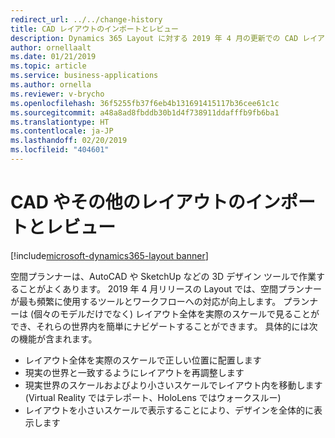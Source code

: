 ```yaml
---
redirect_url: ../../change-history
title: CAD レイアウトのインポートとレビュー
description: Dynamics 365 Layout に対する 2019 年 4 月の更新での CAD レイアウトのインポートとレビュー機能では、ユーザーは個々のモデルだけでなく、レイアウト全体をインポートすることができます。
author: ornellaalt
ms.date: 01/21/2019
ms.topic: article
ms.service: business-applications
ms.author: ornella
ms.reviewer: v-brycho
ms.openlocfilehash: 36f5255fb37f6eb4b131691415117b36cee61c1c
ms.sourcegitcommit: a48a8ad8fbddb30b1d4f738911ddafffb9fb6ba1
ms.translationtype: HT
ms.contentlocale: ja-JP
ms.lasthandoff: 02/20/2019
ms.locfileid: "404601"
---
```

#  <a name="import-and-review-cad-and-other-layouts"></a>CAD やその他のレイアウトのインポートとレビュー
[!include[microsoft-dynamics365-layout banner](../../includes/microsoft-dynamics365-layout.md)]


空間プランナーは、AutoCAD や SketchUp などの 3D デザイン ツールで作業することがよくあります。 2019 年 4 月リリースの Layout では、空間プランナーが最も頻繁に使用するツールとワークフローへの対応が向上します。 プランナーは (個々のモデルだけでなく) レイアウト全体を実際のスケールで見ることができ、それらの世界内を簡単にナビゲートすることができます。 具体的には次の機能が含まれます。

- レイアウト全体を実際のスケールで正しい位置に配置します
- 現実の世界と一致するようにレイアウトを再調整します
- 現実世界のスケールおよびより小さいスケールでレイアウト内を移動します (Virtual Reality ではテレポート、HoloLens ではウォークスルー)
- レイアウトを小さいスケールで表示することにより、デザインを全体的に表示します 



